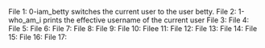 File 1: 0-iam_betty switches the current user to the user betty.
File 2: 1-who_am_i prints the effective username of the current user
File 3:
File 4:
File 5:
File 6:
File 7:
File 8:
File 9:
File 10:
Filee 11:
File 12:
File 13:
File 14:
File 15:
File 16:
File 17:
